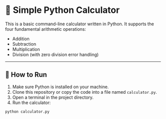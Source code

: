 # 🧮 Simple Python Calculator

This is a basic command-line calculator written in Python. It supports the four fundamental arithmetic operations:

- Addition
- Subtraction
- Multiplication
- Division (with zero division error handling)

---

## 🚀 How to Run

1. Make sure Python is installed on your machine.
2. Clone this repository or copy the code into a file named `calculator.py`.
3. Open a terminal in the project directory.
4. Run the calculator:

```bash
python calculator.py
